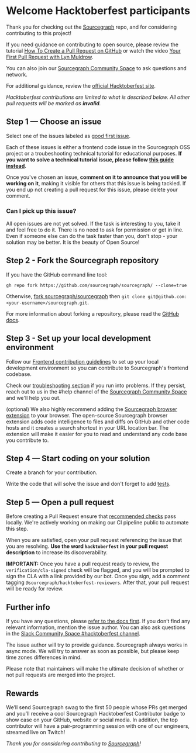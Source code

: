 # Welcome Hacktoberfest participants

Thank you for checking out the [Sourcegraph](https://sourcegraph.com) repo, and for considering contributing to this project!

If you need guidance on contributing to open source, please review the tutorial [How To Create a Pull Request on GitHub](https://www.digitalocean.com/community/tutorials/how-to-create-a-pull-request-on-github) or watch the video [Your First Pull Request with Lyn Muldrow](https://www.youtube.com/watch?v=jZtECuvNRiw).

You can also join our [Sourcegraph Community Space](https://srcgr.ph/join-community-space) to ask questions and network.

For additional guidance, review the [official Hacktoberfest site](https://hacktoberfest.digitalocean.com/).

_Hacktoberfest contributions are limited to what is described below. All other pull requests will be marked as **invalid**._

## Step 1 — Choose an issue

Select one of the issues labeled as [good first issue](https://github.com/orgs/sourcegraph/projects/210).

Each of these issues is either a frontend code issue in the Sourcegraph OSS project or a troubeshooting technical tutorial for educational purposes. **If you want to solve a technical tutorial issue, please follow [this guide instead](https://github.com/sourcegraph/learn/blob/main/docs/hacktoberfest-2021.md)**.

Once you've chosen an issue, **comment on it to announce that you will be working on it**, making it visible for others that this issue is being tackled. If you end up not creating a pull request for this issue, please delete your comment.

### Can I pick up this issue?

All open issues are not yet solved. If the task is interesting to you, take it and feel free to do it. There is no need to ask for permission or get in line. Even if someone else can do the task faster than you, don't stop - your solution may be better. It is the beauty of Open Source!

## Step 2 - Fork the Sourcegraph repository

If you have the GitHub command line tool:

`gh repo fork https://github.com/sourcegraph/sourcegraph/ --clone=true`

Otherwise, [fork sourcegraph/sourcegraph](https://github.com/sourcegraph/sourcegraph/fork) then `git clone git@github.com:<your-username>/sourcegraph.git`.

For more information about forking a repository, please read the [GitHub docs](https://docs.github.com/en/get-started/quickstart/fork-a-repo#cloning-your-forked-repository).

## Step 3 - Set up your local development environment

Follow our [Frontend contribution guidelines](https://docs.sourcegraph.com/dev/contributing/frontend_contribution) to set up your local development environment so you can contribute to Sourcegraph's frontend codebase.

Check our [troubleshooting section](https://github.com/sourcegraph/sourcegraph/blob/main/doc/dev/index.md#troubleshooting) if you run into problems. If they persist, reach out to us in the #help channel of the [Sourcegraph Community Space](https://srcgr.ph/join-community-space) and we'll help you out.

(optional) We also highly recommend adding the [Sourcegraph browser extension](https://docs.sourcegraph.com/integration/browser_extension) to your browser. The open-source Sourcegraph browser extension adds code intelligence to files and diffs on GitHub and other code hosts and it creates a search shortcut in your URL location bar. The extension will make it easier for you to read and understand any code base you contribute to.

## Step 4 — Start coding on your solution

Create a branch for your contribution.

Write the code that will solve the issue and don't forget to add [tests](https://docs.sourcegraph.com/dev/how-to/testing).

## Step 5 — Open a pull request

Before creating a Pull Request ensure that [recommended checks](https://docs.sourcegraph.com/dev/contributing/frontend_contribution#ci-checks-to-run-locally) pass locally. We're actively working on making our CI pipeline public to automate this step.

When you are satisfied, open your pull request referencing the issue that you are resolving. **Use the word `hacktoberfest` in your pull request description** to increase its discoverability.

**IMPORTANT:** Once you have a pull request ready to review, the `verification/cla-signed` check will be flagged, and you will be prompted to sign the CLA with a link provided by our bot. Once you sign, add a comment tagging `@sourcegraph/hacktoberfest-reviewers`. After that, your pull request will be ready for review.

## Further info

If you have any questions, please [refer to the docs first](https://docs.sourcegraph.com/). If you don’t find any relevant information, mention the issue author. You can also ask questions in the [Slack Community Space #hacktoberfest channel](https://srcgr.ph/join-community-space).

The issue author will try to provide guidance. Sourcegraph always works in async mode. We will try to answer as soon as possible, but please keep time zones differences in mind.

Please note that maintainers will make the ultimate decision of whether or not pull requests are merged into the project.

## Rewards

We’ll send Sourcegraph swag to the first 50 people whose PRs get merged and you'll receive a cool Sourcegraph Hacktoberfest Contributor badge to show case on your GitHub, website or social media. In addition, the top contributor will have a pair-programming session with one of our engineers, streamed live on Twitch!

_Thank you for considering contributing to [Sourcegraph](https://sourcegraph.com)!_
